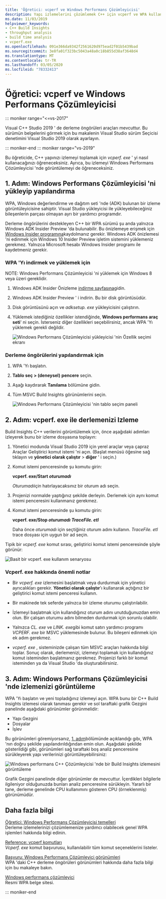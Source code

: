 ```yaml
---
title: 'Öğretici: vcperf ve Windows Performans Çözümleyicisi'
description: Yapı izlemelerini çözümlemek C++ için vcperf ve WPA kullanma hakkında öğretici.
ms.date: 11/03/2019
helpviewer_keywords:
- C++ Build Insights
- throughput analysis
- build time analysis
- vcperf.exe
ms.openlocfilehash: 091e366da9342f2561620d975ead2f01b5439bad
ms.sourcegitcommit: 3e8fa01f323bc5043a48a0c18b855d38af3648d4
ms.translationtype: MT
ms.contentlocale: tr-TR
ms.lasthandoff: 03/05/2020
ms.locfileid: "78332413"
---
```

# <a name="tutorial-vcperf-and-windows-performance-analyzer"></a>Öğretici: vcperf ve Windows Performans Çözümleyicisi

::: moniker range="<=vs-2017"

Visual C++ Studio 2019 ' de derleme öngörüleri araçları mevcuttur. Bu sürümün belgelerini görmek için bu makalenin Visual Studio sürüm Seçicisi denetimini Visual Studio 2019 olarak ayarlayın.

::: moniker-end
::: moniker range="vs-2019"

Bu öğreticide, C++ yapınızı izlemeyi toplamak için *vcperf. exe* ' yi nasıl kullanacağınızı öğreneceksiniz. Ayrıca, bu izlemeyi Windows Performans Çözümleyicisi 'nde görüntülemeyi de öğreneceksiniz.

## <a name="step-1-install-and-configure-windows-performance-analyzer"></a>1\. Adım: Windows Performans Çözümleyicisi 'ni yükleyip yapılandırma

WPA, Windows değerlendirme ve dağıtım seti 'nde (ADK) bulunan bir izleme görüntüleyicisine sahiptir. Visual Studio yükleyicisi ile yükleyebileceğiniz bileşenlerin parçası olmayan ayrı bir yardımcı programdır.

Derleme öngörülerini destekleyen C++ bir WPA sürümü şu anda yalnızca Windows ADK Insider Preview 'da bulunabilir. Bu önizlemeye erişmek için [Windows Insider programına](https://insider.windows.com)kaydolmanız gerekir. Windows ADK önizlemesi 'ni edinmek için Windows 10 Insider Preview işletim sistemini yüklemeniz gerekmez. Yalnızca Microsoft hesabı Windows Insider programı ile kaydetmeniz gerekir.

### <a name="to-download-and-install-wpa"></a>WPA 'Yı indirmek ve yüklemek için

NOTE: Windows Performans Çözümleyicisi 'ni yüklemek için Windows 8 veya üzeri gereklidir.

1. Windows ADK Insider Önizleme [indirme sayfasına](https://www.microsoft.com/en-us/software-download/windowsinsiderpreviewADK)gidin.

1. Windows ADK Insider Preview ' i indirin. Bu bir disk görüntüsüdür.

1. Disk görüntüsünü açın ve *adksetup. exe* yükleyicisini çalıştırın.

1. Yüklemek istediğiniz özellikler istendiğinde, **Windows performans araç seti**' ni seçin. İsterseniz diğer özellikleri seçebilirsiniz, ancak WPA 'Yı yüklemek gerekli değildir.

   ![Windows Performans Çözümleyicisi yükleyicisi 'nin Özellik seçimi ekranı](media/wpa-installation.png)

### <a name="configuration-steps"></a>Derleme öngörülerini yapılandırmak için

1. WPA 'Yı başlatın.

1. **Tablo seç > (deneysel)** **pencere** seçin.

1. Aşağı kaydırarak **Tanılama** bölümüne gidin.

1. Tüm MSVC Build Insights görünümlerini seçin.

   ![Windows Performans Çözümleyicisi 'nin tablo seçim paneli](media/wpa-configuration.png)

## <a name="step-2-trace-your-build-with-vcperfexe"></a>2\. Adım: vcperf. exe ile derlemenizi Izleme

Build Insights C++ verilerini görüntülemek için, önce aşağıdaki adımları izleyerek bunu bir izleme dosyasına toplayın:

1. Yönetici modunda Visual Studio 2019 için yerel araçlar veya çapraz Araçlar Geliştirici komut istemi 'ni açın. (Başlat menüsü öğesine sağ tıklayın ve **yönetici olarak çalıştır** > **diğer** ' i seçin.)

1. Komut istemi penceresinde şu komutu girin:

   **vcperf. exe/Start _oturumadı_**

   *Oturumadı*için hatırlayacaksınız bir oturum adı seçin.

1. Projenizi normalde yaptığınız şekilde derleyin. Derlemek için aynı komut istemi penceresini kullanmanız gerekmez.

1. Komut istemi penceresinde şu komutu girin:

   **vcperf. exe/Stop _oturumadı_ _TraceFile. etl_**

   Daha önce *oturumadı* için seçtiğiniz oturum adını kullanın. *TraceFile. etl* trace dosyası için uygun bir ad seçin.

Tipik bir *vcperf. exe* komut sırası, geliştirici komut istemi penceresinde şöyle görünür:

![Basit bir vcperf. exe kullanım senaryosu](media/vcperf-simple-usage.png)

### <a name="important-notes-about-vcperfexe"></a>Vcperf. exe hakkında önemli notlar

- Bir *vcperf. exe* izlemesini başlatmak veya durdurmak için yönetici ayrıcalıkları gerekir. **Yönetici olarak çalıştır**'ı kullanarak açtığınız bir geliştirici komut istemi penceresi kullanın.

- Bir makinede tek seferde yalnızca bir izleme oturumu çalıştırılabilir.

- İzlemeyi başlatmak için kullandığınız oturum adını unutduğunuzdan emin olun. Bir çalışan oturumu adını bilmeden durdurmak için sorunlu olabilir.

- Yalnızca *CL. exe* ve *LINK. exe*gibi komut satırı yardımcı programı *VCPERF. exe* bir MSVC yüklemesinde bulunur. Bu bileşeni edinmek için ek adım gerekmez.

- *vcperf. exe* , sisteminizde çalışan tüm MSVC araçları hakkında bilgi toplar. Sonuç olarak, derlemenizi, izlemeyi toplamak için kullandığınız komut isteminden başlatmanız gerekmez. Projenizi farklı bir komut isteminden ya da Visual Studio 'da oluşturabilirsiniz.

## <a name="step-3-view-your-trace-in-windows-performance-analyzer"></a>3\. Adım: Windows Performans Çözümleyicisi 'nde izlemenizi görüntüleme

WPA 'Yı başlatın ve yeni topladığınız izlemeyi açın. WPA bunu bir C++ Build Insights izlemesi olarak tanıması gerekir ve sol taraftaki grafik Gezgini panelinde aşağıdaki görünümler görünmelidir:

- Yapı Gezgini
- Dosyalar
- İşlev

Bu görünümleri göremiyorsanız, [1. adım](#configuration-steps)bölümünde açıklandığı gıbı, WPA 'nın doğru şekilde yapılandırıldığından emin olun. Aşağıdaki şekilde gösterildiği gibi, görünümleri sağ taraftaki boş analiz penceresine sürükleyerek yapı verilerinizi görüntüleyebilirsiniz:

![Windows performans C++ Çözümleyicisi 'nde bir Build Insights izlemesini görüntüleme](media/wpa-viewing-trace.gif)

Grafik Gezgini panelinde diğer görünümler de mevcuttur. İçerdikleri bilgilerle ilgileniyor olduğunuzda bunları analiz penceresine sürükleyin. Yararlı bir tane, derleme genelinde CPU kullanımını gösteren CPU (örneklenmiş) görünümüdür.

## <a name="more-information"></a>Daha fazla bilgi

[Öğretici: Windows Performans Çözümleyicisi temelleri](wpa-basics.md)\
Derleme izlemelerinizi çözümlemenize yardımcı olabilecek genel WPA işlemleri hakkında bilgi edinin.

[Reference: vcperf komutları](/cpp/build-insights/reference/vcperf-commands)\
*Vcperf. exe* komut başvurusu, kullanılabilir tüm komut seçeneklerini listeler.

[Başvuru: Windows Performans Çözümleyici görünümleri](/cpp/build-insights/reference/wpa-views)\
WPA 'daki C++ derleme öngörüleri görünümleri hakkında daha fazla bilgi için bu makaleye bakın.

[Windows performans çözümleyici](/windows-hardware/test/wpt/windows-performance-analyzer)\
Resmi WPA belge sitesi.

::: moniker-end
